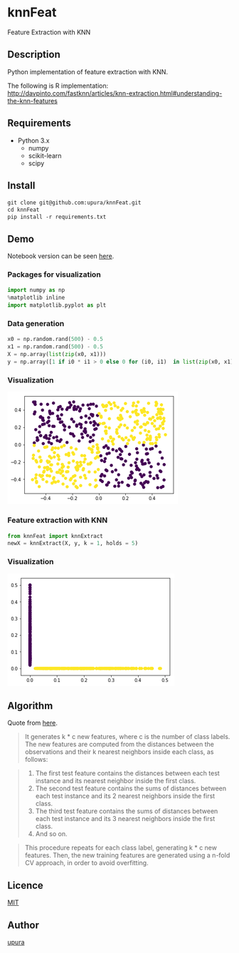 knnFeat
====

Feature Extraction with KNN

## Description
Python implementation of feature extraction with KNN.  

The following is R implementation:  
http://davpinto.com/fastknn/articles/knn-extraction.html#understanding-the-knn-features

## Requirements
- Python 3.x
  - numpy
  - scikit-learn
  - scipy

## Install
```
git clone git@github.com:upura/knnFeat.git
cd knnFeat
pip install -r requirements.txt
```

## Demo
Notebook version can be seen [here](https://github.com/upura/knnFeat/blob/master/demo.ipynb).
### Packages for visualization
```python
import numpy as np
%matplotlib inline
import matplotlib.pyplot as plt
```

### Data generation
```python
x0 = np.random.rand(500) - 0.5
x1 = np.random.rand(500) - 0.5
X = np.array(list(zip(x0, x1)))
y = np.array([1 if i0 * i1 > 0 else 0 for (i0, i1)  in list(zip(x0, x1))])
```

### Visualization
<img src='img/before.png'>

### Feature extraction with KNN
```python
from knnFeat import knnExtract
newX = knnExtract(X, y, k = 1, holds = 5)
```

### Visualization
<img src='img/after.png'>

## Algorithm
Quote from [here](http://davpinto.com/fastknn/articles/knn-extraction.html#understanding-the-knn-features).

> It generates k * c new features, where c is the number of class labels. The new features are computed from the distances between the observations and their k nearest neighbors inside each class, as follows:

> 1. The first test feature contains the distances between each test instance and its nearest neighbor inside the first class.
> 2. The second test feature contains the sums of distances between each test instance and its 2 nearest neighbors inside the first class.
> 3. The third test feature contains the sums of distances between each test instance and its 3 nearest neighbors inside the first class.
> 4. And so on.

> This procedure repeats for each class label, generating k * c new features. Then, the new training features are generated using a n-fold CV approach, in order to avoid overfitting. 

## Licence

[MIT](https://github.com/upura/knnFeat/blob/master/LICENSE)

## Author

[upura](https://github.com/upura)
